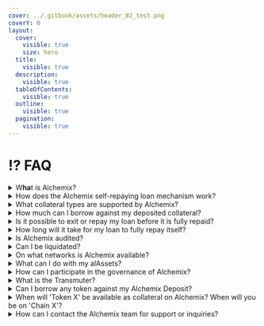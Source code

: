 ```yaml
---
cover: ../.gitbook/assets/header_02_test.png
coverY: 0
layout:
  cover:
    visible: true
    size: hero
  title:
    visible: true
  description:
    visible: true
  tableOfContents:
    visible: true
  outline:
    visible: true
  pagination:
    visible: true
---
```


# ⁉️ FAQ

<details>

<summary>
  W<strong>ha</strong>t is Alchemix?
</summary>

Alchemix is a pioneering DeFi platform and community DAO that empowers users to unlock the potential of their assets through Self-Repaying, non-liquidating loans. Alchemix reimagines the traditional lending and borrowing experience, offering a secure and innovative way to balance spending and saving while mitigating liquidation risks.

</details>

<details>

<summary>How does the Alchemix self-repaying loan mechanism work?</summary>

Users can deposit supported assets into the platform and earn interest on their deposits. Through this process, users gain access to a credit-like facility that allows them to borrow up to 50% of the value of their assets. The interest earned on the total initial deposit automatically repays any outstanding debt, eliminating the need for monthly payments. Additionally, this innovative like-for-like asset borrowing mechanism ensures there is no risk of liquidation, providing users with peace of mind and a seamless DeFi experience.

</details>

<details>

<summary>What collateral types are supported by Alchemix?</summary>

Alchemix currently supports a variety of collateral types, including ETH, DAI, USDC, USDT, and FRAX. These assets can be used as collateral for obtaining self-repaying loans on the platform. You can also deposit yield-bearing tokens.

</details>

<details>

<summary>How much can I borrow against my deposited collateral?</summary>

When you deposit collateral on Alchemix, you can borrow up to 50% of the value of the corresponding synthetic alAsset. For example, if you deposit ETH, you can borrow alETH worth up to 50% of the value of your deposited ETH, even if the alETH to ETH ratio differs from 1:1.

</details>

<details>

<summary>
  Is it possible to exit or repay my loan before it is fully repaid?
</summary>

Absolutely! Alchemix allows you the flexibility to exit or repay your loan at any time, even before it is fully self-repaid. We offer a self-liquidation feature that can only be triggered by the depositor that enables you to repay outstanding loans by using a portion of your deposited collateral. Once the loan is repaid, you can withdraw the remaining collateral. There are no lock-in periods or penalties at all with Alchemix.

</details>

<details>

<summary>How long will it take for my loan to fully repay itself?</summary>

The repayment timeline for Alchemix loans depends on the variable nature of DeFi yields. Consequently, providing an exact timeframe for the loan to fully repay itself is challenging. However, a rough estimate can be made based on the Loan-to-Value (LTV) ratio and the interest rate. For example, a 50% LTV loan at 10% APR would take approximately 5 years to repay.

0xDefi has a tool to calculate how long your loan will take to repay [here](https://dyor.fi/alcx/calculator). This is a third-party tool, so please use it at your own risk.

</details>

<details>

<summary>Is Alchemix audited?</summary>

Yes, Alchemix has undergone various audits, conducted by reputable auditing firms, including Runtime Verification, Code4rena, and Immunefi.

Alchemix v2 was audited by Runtime Verification as well as a[ Code4rena contest](https://code4rena.com/reports/2022-05-alchemix). Alchemix also has an ongoing[ bug bounty program through Immunifi](https://immunefi.com/bounty/alchemix/).

See our [Audits here](https://alchemix-finance.gitbook.io/user-docs/resources/audits-and-reports)

</details>

<details>

<summary>Can I be liquidated?</summary>

No, you cannot be liquidated by third parties on the Alchemix platform. Your debt is denominated in the same currency as the collateral, which means that the price fluctuations of the asset do not impact your vault position. Regardless of market volatility, your vault positions remain secure, and you can have peace of mind knowing that your assets are protected from liquidation.

</details>

<details>

<summary>On what networks is Alchemix available?</summary>

Alchemix is available on multiple networks, providing users with options for accessing its services. Currently, Alchemix can be accessed on Ethereum Mainnet, Optimism, and Arbitrum.

An up-to-date list of available networks may be viewed on the network selector at the upper-left of the UI.

</details>

<details>

<summary>What can I do with my alAssets?</summary>

The primary use case for your alAsset (e.g., alUSD, alETH) is to swap it for another asset. You can achieve this by utilizing decentralized exchanges, such as [curve.fi](https://curve.fi/), or popular swap aggregators like [Matcha](https://matcha.xyz/), [Zapper](https://zapper.xyz/), or [Paraswap](https://www.paraswap.io/). These platforms enable you to trade your alAssets for various other tokens, providing you with the flexibility to diversify your portfolios or acquire specific tokens based on your investment preferences.

In addition to swapping, you can leverage your alAssets to provide liquidity on certain decentralized exchanges, such as Curve, Saddle, and Velodrome, and earn gauge rewards. You can earn yield directly with your alAssets, should you choose. Keep up to date with the latest opportunities at [https://alchemix-stats.com/earn](https://alchemix-stats.com/earn)

</details>

<details>

<summary>How can I participate in the governance of Alchemix?</summary>

Participating in the governance of Alchemix allows you to actively contribute to the decision-making process and shape the future direction of the protocol. To participate in governance, you need to use ALCX tokens to vote. You can also join discussions in the governance channels of the Alchemix Discord server.

</details>

<details>

<summary>What is the Transmuter?</summary>

The Transmuter is an alAsset price stability module. Users can deposit alAssets, and over time, the Transmuter will gradually convert the alAsset to the corresponding underlying token on a 1:1 basis. [Read more here](https://alchemix-finance.gitbook.io/user-docs/alchemix-ecosystem/transmuter).

</details>

<details>

<summary>Can I borrow any token against my Alchemix Deposit?</summary>

The short answer is no. When you deposit into an Alchemist contract in Alchemix, you can only borrow the corresponding synthetic alAsset against your deposit (e.g., alETH for ETH). However, you can take your alAsset and swap it in the market for whatever tokens you want.

</details>

<details>

<summary>
  When will 'Token X' be available as collateral on Alchemix? When will you be
  on 'Chain X'?
</summary>

New collateral and new chains are subject to governance approval and must also overcome technical, financial, operational, and partnership hurdles. As a result, they do not have fixed timelines. Security and adherence to proper processes will always take precedence over meeting specific deadlines.

</details>

<details>

<summary>How can I contact the Alchemix team for support or inquiries?</summary>

Discord is the primary platform for engaging with the Alchemix team and the wider Alchemix community. Whether you have questions, comments, or suggestions about Alchemix, reaching out in the #support channel in our official Discord is the best way to receive prompt and helpful responses.

[Join our Discord here.](https://discord.com/invite/alchemix)

</details>

<figure>
  <img src="../../.gitbook/assets/header_02_test.png" alt=""></img>
</figure>
